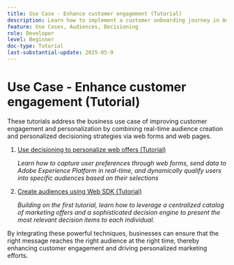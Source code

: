 ```yaml
---
title: Use Case - Enhance customer engagement (Tutorial)
description: Learn how to implement a customer onboarding journey in Adobe Journey Optimizer (AJO). ​The process targets new loyalty members, delivering personalized emails and SMS to encourage app downloads. ​It includes sending a welcome email, checking app installation, and following up with reminders. ​This tutorial also shows how to use AI content assistant to create and personalize content.
feature: Use Cases, Audiences, Decisioning
role: Developer
level: Beginner
doc-type: Tutorial
last-substantial-update: 2025-05-9
---
```


# Use Case - Enhance customer engagement (Tutorial)

 These tutorials address the business use case of improving customer engagement and personalization by combining real-time audience creation and personalized decisioning strategies via web forms and web pages. 

1. [Use decisioning to personalize web offers (Tutorial)](https://experienceleague.adobe.com/en/docs/journey-optimizer-learn/use-decisioning-to-personalize-web-offers/introduction)
    
    *Learn how to capture user preferences through web forms, send data to Adobe Experience Platform in real-time, and dynamically qualify users into specific audiences based on their selections*


2. [Create audiences using Web SDK (Tutorial)](https://experienceleague.adobe.com/en/docs/journey-optimizer-learn/create-audiences-using-web-sdk/introduction)

    *Building on the first tutorial, learn how to leverage a centralized catalog of marketing offers and a sophisticated decision engine to present the most relevant decision items to each individual.*

By integrating these powerful techniques, businesses can ensure that the right message reaches the right audience at the right time, thereby enhancing customer engagement and driving personalized marketing efforts.